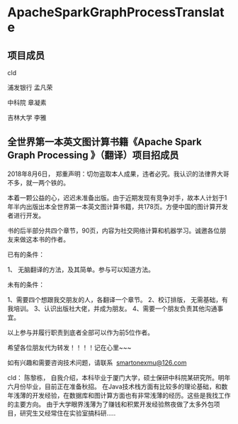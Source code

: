 # ApacheSparkGraphProcessTranslate

## 项目成员

cld

浦发银行  孟凡荣

中科院  章凝素

吉林大学 李雅

## **全世界第一本英文图计算书籍《Apache Spark Graph Processing 》（翻译）项目招成员**

2018年8月6日， 郑重声明：切勿盗取本人成果，违者必究。我认识的法律界大哥不多，就一两个铁的。

本着一颗公益的心，迟迟未准备出版。由于近期发现有竞争对手，故本人计划于1年半内出版出本全世界第一本英文图计算书籍，共178页。方便中国的图计算开发者进行开发。

书的后半部分共四个章节，90页，内容为社交网络计算和机器学习。诚邀各位朋友来做这本书的作者。

已有的条件：

  1、 无脑翻译的方法，及其简单。参与可以知道方法。
  
  
 未有的条件：
  
   1、需要四个想跟我交朋友的人，各翻译一个章节。
   2、校订排版， 无需基础，有我培训。
   3、认识出版社大佬，并成为朋友。
   4、需要一个朋友负责其他沟通事宜。
   
   
  以上参与并履行职责到底者全部可以作为前5位作者。
  
  
  希望各位朋友代为转发！！！！记在心里~~~

如有兴趣和需要咨询技术问题，请联系  smartonexmu@126.com


cld：
    陈黎栋，
    自我介绍，本科毕业于厦门大学，硕士保研中科院某研究所。明年六月份毕业，目前正在准备秋招。
     在Java技术栈方面有比较多的理论基础，和数年浅薄的开发经验，在数据库和图计算方面也有非常浅薄的经历。这些是我找工作的主要方向。
     由于大学眼界浅薄为了赚钱和积累开发经验熬夜做了太多外包项目，研究生又经常住在实验室搞科研.....
     
     
